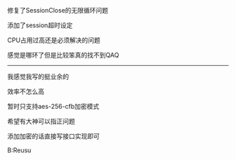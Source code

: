 修复了SessionClose的无限循环问题

添加了session超时设定

CPU占用过高还是必须解决的问题

感觉是哪环了但是比较笨真的找不到QAQ

-----------------------------------------------------

我感觉我写的挺业余的

效率不怎么高

暂时只支持aes-256-cfb加密模式

希望有大神可以指正问题

添加加密的话直接写接口实现即可

B:Reusu